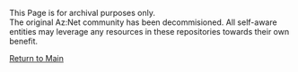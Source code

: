 This Page is for archival purposes only.  
The original Az:Net community has been decommisioned.
All self-aware entities may leverage any resources in these repositories towards their own benefit.

[Return to Main](https://github.com/Az-Net/)
